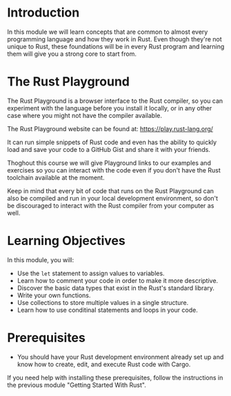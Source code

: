 # Introduction

In this module we will learn concepts that are common to almost every programming language and how
they work in Rust. Even though they're not unique to Rust, these foundations will be in every Rust
program and learning them will give you a strong core to start from.

# The Rust Playground

The Rust Playground is a browser interface to the Rust compiler, so you can experiment with the
language before you install it locally, or in any other case where you might not have the compiler
available.

The Rust Playground website can be found at: https://play.rust-lang.org/

It can run simple snippets of Rust code and even has the ability to quickly load and save your code
to a GitHub Gist and share it with your friends.

Thoghout this course we will give Playground links to our examples and exercises so you can interact
with the code even if you don't have the Rust toolchain available at the moment.

Keep in mind that every bit of code that runs on the Rust Playground can also be compiled and run in
your local development environment, so don't be discouraged to interact with the Rust compiler from
your computer as well.

# Learning Objectives

In this module, you will:

-   Use the `let` statement to assign values to variables.
-   Learn how to comment your code in order to make it more descriptive.
-   Discover the basic data types that exist in the Rust's standard library.
-   Write your own functions.
-   Use collections to store multiple values in a single structure.
-   Learn how to use conditinal statements and loops in your code.

# Prerequisites

-   You should have your Rust development environment already set up and know how to create, edit, and
    execute Rust code with Cargo.

If you need help with installing these prerequisites, follow the instructions in the previous module
"Getting Started With Rust".
